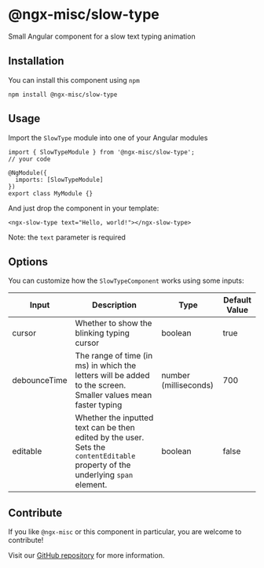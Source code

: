 # @ngx-misc/slow-type

Small Angular component for a slow text typing animation

## Installation

You can install this component using `npm`

```npm install @ngx-misc/slow-type```

## Usage

Import the `SlowType` module into one of your Angular modules

```
import { SlowTypeModule } from '@ngx-misc/slow-type'; 
// your code

@NgModule({
  imports: [SlowTypeModule]
})
export class MyModule {}
```

And just drop the component in your template:

```
<ngx-slow-type text="Hello, world!"></ngx-slow-type>
```

Note: the `text` parameter is required

## Options

You can customize how the `SlowTypeComponent` works using some inputs:

| Input        | Description                                                                                                                      | Type                  | Default Value |
|--------------|----------------------------------------------------------------------------------------------------------------------------------|-----------------------|---------------|
| cursor       | Whether to show the blinking typing cursor                                                                                       | boolean               | true          |
| debounceTime | The range of time (in ms) in which the letters will be added to the screen.  Smaller values mean faster typing                   | number (milliseconds) | 700           |
| editable     | Whether the inputted text can be then edited  by the user. Sets the `contentEditable` property of the underlying `span` element. | boolean               | false         |


## Contribute

If you like `@ngx-misc` or this component in particular, you are welcome to contribute!

Visit our [GitHub repository](https://github.com/Armenvardanyan95/ngx-misc) for more information.
